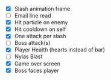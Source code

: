 - [x] Slash animation frame
- [ ] Email line read
- [x] Hit particle on enemy
- [x] Hit cooldown on self
- [x] One attack per slash
- [ ] Boss attack(s)
- [x] Player Health (hearts instead of bar)
- [ ] Nylas Blast
- [x] Game over screen
- [x] Boss faces player
